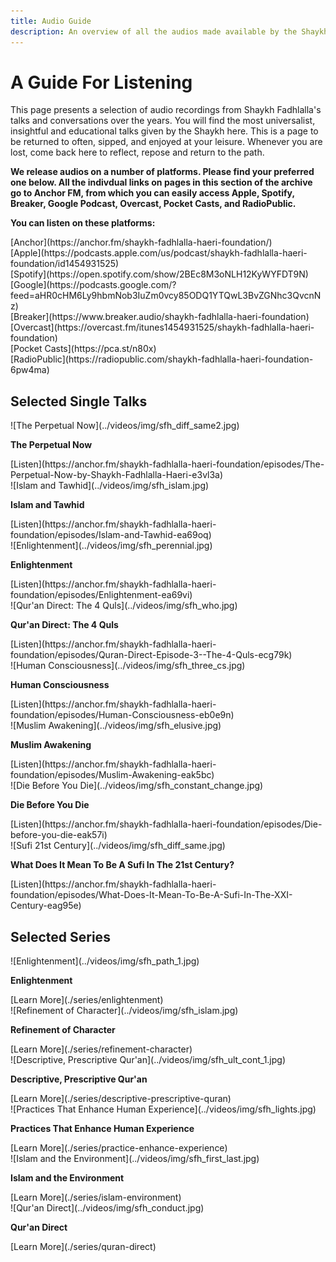 ```yaml
---
title: Audio Guide
description: An overview of all the audios made available by the Shaykh Fadhlalla Haeri Foundation.
---
```

# A Guide For Listening

This page presents a selection of audio recordings from Shaykh Fadhlalla's talks and conversations over the years. You will find the most universalist, insightful and educational talks given by the Shaykh here. This is a page to be returned to often, sipped, and enjoyed at your leisure. Whenever you are lost, come back here to reflect, repose and return to the path.

**We release audios on a number of platforms. Please find your preferred one below. All the indivdual links on pages in this section of the archive go to Anchor FM, from which you can easily access Apple, Spotify, Breaker, Google Podcast, Overcast, Pocket Casts, and RadioPublic.**

<div markdown="1" class="card article sidebar center">

**You can listen on these platforms:**

<div markdown="3" class="audio-link">
[Anchor](https://anchor.fm/shaykh-fadhlalla-haeri-foundation/)
</div>

<div markdown="3" class="audio-link">
[Apple](https://podcasts.apple.com/us/podcast/shaykh-fadhlalla-haeri-foundation/id1454931525)
</div>

<div markdown="3" class="audio-link">
[Spotify](https://open.spotify.com/show/2BEc8M3oNLH12KyWYFDT9N) 
</div>

<div markdown="3" class="audio-link">
[Google](https://podcasts.google.com/?feed=aHR0cHM6Ly9hbmNob3IuZm0vcy85ODQ1YTQwL3BvZGNhc3QvcnNz)
</div>

<div markdown="3" class="audio-link">
[Breaker](https://www.breaker.audio/shaykh-fadhlalla-haeri-foundation)
</div>

<div markdown="3" class="audio-link">
[Overcast](https://overcast.fm/itunes1454931525/shaykh-fadhlalla-haeri-foundation)
</div>

<div markdown="3" class="audio-link">
[Pocket Casts](https://pca.st/n80x)
</div>

<div markdown="3" class="audio-link">
[RadioPublic](https://radiopublic.com/shaykh-fadhlalla-haeri-foundation-6pw4ma)
</div>

</div>

## Selected Single Talks

<div markdown="1" class="card video sidebar center gemoji center-content">

<div markdown="2" class="video-image">
![The Perpetual Now](../videos/img/sfh_diff_same2.jpg)
</div>

**The Perpetual Now**

<div markdown="3" class="video-link">
[Listen](https://anchor.fm/shaykh-fadhlalla-haeri-foundation/episodes/The-Perpetual-Now-by-Shaykh-Fadhlalla-Haeri-e3vl3a)
</div>

</div>

<div markdown="1" class="card video sidebar center gemoji center-content">

<div markdown="2" class="video-image">
![Islam and Tawhid](../videos/img/sfh_islam.jpg)
</div>

**Islam and Tawhid**

<div markdown="3" class="video-link">
[Listen](https://anchor.fm/shaykh-fadhlalla-haeri-foundation/episodes/Islam-and-Tawhid-ea69oq)
</div>

</div>

<div markdown="1" class="card video sidebar center gemoji center-content">

<div markdown="2" class="video-image">
![Enlightenment](../videos/img/sfh_perennial.jpg)
</div>

**Enlightenment**

<div markdown="3" class="video-link">
[Listen](https://anchor.fm/shaykh-fadhlalla-haeri-foundation/episodes/Enlightenment-ea69vi)
</div>

</div>

<div markdown="1" class="card video sidebar center gemoji center-content">

<div markdown="2" class="video-image">
![Qur'an Direct: The 4 Quls](../videos/img/sfh_who.jpg)
</div>

**Qur'an Direct: The 4 Quls**

<div markdown="3" class="video-link">
[Listen](https://anchor.fm/shaykh-fadhlalla-haeri-foundation/episodes/Quran-Direct-Episode-3--The-4-Quls-ecg79k)
</div>

</div>

<div markdown="1" class="clear"></div>

<div markdown="1" class="card video sidebar center gemoji center-content">

<div markdown="2" class="video-image">
![Human Consciousness](../videos/img/sfh_three_cs.jpg)
</div>

**Human Consciousness**

<div markdown="3" class="video-link">
[Listen](https://anchor.fm/shaykh-fadhlalla-haeri-foundation/episodes/Human-Consciousness-eb0e9n)
</div>

</div>

<div markdown="1" class="card video sidebar center gemoji center-content">

<div markdown="2" class="video-image">
![Muslim Awakening](../videos/img/sfh_elusive.jpg)
</div>

**Muslim Awakening**

<div markdown="3" class="video-link">
[Listen](https://anchor.fm/shaykh-fadhlalla-haeri-foundation/episodes/Muslim-Awakening-eak5bc)
</div>

</div>

<div markdown="1" class="card video sidebar center gemoji center-content">

<div markdown="2" class="video-image">
![Die Before You Die](../videos/img/sfh_constant_change.jpg)
</div>

**Die Before You Die**

<div markdown="3" class="video-link">
[Listen](https://anchor.fm/shaykh-fadhlalla-haeri-foundation/episodes/Die-before-you-die-eak57i)
</div>

</div>

<div markdown="1" class="card video sidebar center gemoji center-content">

<div markdown="2" class="video-image">
![Sufi 21st Century](../videos/img/sfh_diff_same.jpg)
</div>

**What Does It Mean To Be A Sufi In The 21st Century?**

<div markdown="3" class="video-link">
[Listen](https://anchor.fm/shaykh-fadhlalla-haeri-foundation/episodes/What-Does-It-Mean-To-Be-A-Sufi-In-The-XXI-Century-eag95e)
</div>

</div>

<div markdown="1" class="clear"></div>

## Selected Series

<div markdown="1" class="card video sidebar center gemoji center-content">

<div markdown="2" class="video-image">
![Enlightenment](../videos/img/sfh_path_1.jpg)
</div>

**Enlightenment**

<div markdown="3" class="video-link">
[Learn More](./series/enlightenment)
</div>

</div>

<div markdown="1" class="card video sidebar center gemoji center-content">

<div markdown="2" class="video-image">
![Refinement of Character](../videos/img/sfh_islam.jpg)
</div>

**Refinement of Character**

<div markdown="3" class="video-link">
[Learn More](./series/refinement-character)
</div>

</div>

<div markdown="1" class="card video sidebar center gemoji center-content">

<div markdown="2" class="video-image">
![Descriptive, Prescriptive Qur'an](../videos/img/sfh_ult_cont_1.jpg)
</div>

**Descriptive, Prescriptive Qur'an**

<div markdown="3" class="video-link">
[Learn More](./series/descriptive-prescriptive-quran)
</div>

</div>

<div markdown="1" class="card video sidebar center gemoji center-content">

<div markdown="2" class="video-image">
![Practices That Enhance Human Experience](../videos/img/sfh_lights.jpg)
</div>

**Practices That Enhance Human Experience**

<div markdown="3" class="video-link">
[Learn More](./series/practice-enhance-experience)
</div>

</div>

<div markdown="1" class="card video sidebar center gemoji center-content">

<div markdown="2" class="video-image">
![Islam and the Environment](../videos/img/sfh_first_last.jpg)
</div>

**Islam and the Environment**

<div markdown="3" class="video-link">
[Learn More](./series/islam-environment)
</div>

</div>

<div markdown="1" class="card video sidebar center gemoji center-content">

<div markdown="2" class="video-image">
![Qur'an Direct](../videos/img/sfh_conduct.jpg)
</div>

**Qur'an Direct**

<div markdown="3" class="video-link">
[Learn More](./series/quran-direct)
</div>

</div>